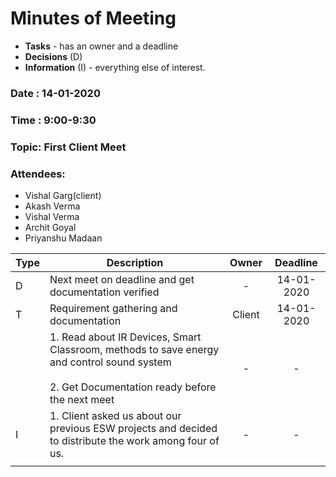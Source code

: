 # Minutes of Meeting

- **Tasks** - has an owner and a deadline
- **Decisions** (D) 
- **Information** (I) - everything else of interest.

### Date : 14-01-2020

### Time : 9:00-9:30

### Topic: First Client Meet

### Attendees:

- Vishal Garg(client)
- Akash Verma
- Vishal Verma
- Archit Goyal
- Priyanshu Madaan

| Type | Description                                                  | Owner  |  Deadline  |
| ---- | ------------------------------------------------------------ | :----: | :--------: |
| D    | Next meet on deadline and get documentation verified         |   -    | 14-01-2020 |
| T    | Requirement gathering and documentation                      | Client | 14-01-2020 |
|      | 1. Read about IR  Devices, Smart Classroom, methods to save energy and control sound system<br/><br/>2. Get Documentation ready before the next meet<br/> |   -    |     -      |
| I    | 1. Client asked us about our previous ESW projects and decided to distribute the work among four of us.<br/> |   -    |     -      |
|      |                                                              |        |            |















